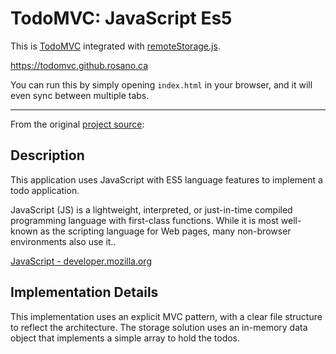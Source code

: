 # TodoMVC: JavaScript Es5

This is [TodoMVC](https://todomvc.com/examples/javascript-es5/dist/) integrated with [remoteStorage.js](https://remotestorage.io/rs.js/docs/).

https://todomvc.github.rosano.ca

You can run this by simply opening `index.html` in your browser, and it will even sync between multiple tabs.

---

From the original [project source](https://github.com/tastejs/todomvc/tree/gh-pages/examples/javascript-es5):

## Description

This application uses JavaScript with ES5 language features to implement a todo application.

JavaScript (JS) is a lightweight, interpreted, or just-in-time compiled programming language with first-class functions. While it is most well-known as the scripting language for Web pages, many non-browser environments also use it..

[JavaScript - developer.mozilla.org](http://developer.mozilla.org/en-US/docs/JavaScript)

## Implementation Details

This implementation uses an explicit MVC pattern, with a clear file structure to reflect the architecture. The storage solution uses an in-memory data object that implements a simple array to hold the todos.

